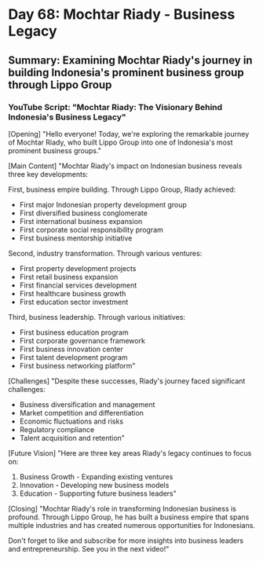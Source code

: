# Day 68: Mochtar Riady - Business Legacy
## Summary: Examining Mochtar Riady's journey in building Indonesia's prominent business group through Lippo Group

### YouTube Script: "Mochtar Riady: The Visionary Behind Indonesia's Business Legacy"

[Opening]
"Hello everyone! Today, we're exploring the remarkable journey of Mochtar Riady, who built Lippo Group into one of Indonesia's most prominent business groups."

[Main Content]
"Mochtar Riady's impact on Indonesian business reveals three key developments:

First, business empire building. Through Lippo Group, Riady achieved:
- First major Indonesian property development group
- First diversified business conglomerate
- First international business expansion
- First corporate social responsibility program
- First business mentorship initiative

Second, industry transformation. Through various ventures:
- First property development projects
- First retail business expansion
- First financial services development
- First healthcare business growth
- First education sector investment

Third, business leadership. Through various initiatives:
- First business education program
- First corporate governance framework
- First business innovation center
- First talent development program
- First business networking platform"

[Challenges]
"Despite these successes, Riady's journey faced significant challenges:
- Business diversification and management
- Market competition and differentiation
- Economic fluctuations and risks
- Regulatory compliance
- Talent acquisition and retention"

[Future Vision]
"Here are three key areas Riady's legacy continues to focus on:

1. Business Growth - Expanding existing ventures
2. Innovation - Developing new business models
3. Education - Supporting future business leaders"

[Closing]
"Mochtar Riady's role in transforming Indonesian business is profound. Through Lippo Group, he has built a business empire that spans multiple industries and has created numerous opportunities for Indonesians.

Don't forget to like and subscribe for more insights into business leaders and entrepreneurship. See you in the next video!" 